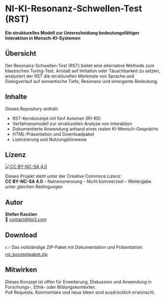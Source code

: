 
# NI-KI-Resonanz-Schwellen-Test (RST)

**Ein strukturelles Modell zur Unterscheidung bedeutungsfähiger Interaktion in Mensch-KI-Systemen**

## Übersicht

Der Resonanz-Schwellen-Test (RST) bietet eine alternative Methode zum klassischen Turing-Test.
Anstatt auf Imitation oder Täuschbarkeit zu setzen, analysiert der RST die strukturellen Merkmale
von Sprache und Dialogverlauf auf semantische Tiefe, Resonanz und emergente Bedeutung.

## Inhalte

Dieses Repository enthält:
- RST-Kernkonzept mit fünf Axiomen (R1–R5)
- Verfahrensmodell zur strukturellen Analyse von Interaktion
- Dokumentierte Anwendung anhand eines realen KI-Mensch-Gesprächs
- HTML-Präsentation und Downloadpaket
- Lizenzierung und Nutzungshinweise

## Lizenz

[![CC BY-NC-SA 4.0](https://licensebuttons.net/l/by-nc-sa/4.0/88x31.png)](https://creativecommons.org/licenses/by-nc-sa/4.0/)

Dieses Projekt steht unter der Creative Commons Lizenz:  
**CC BY-NC-SA 4.0** – Namensnennung – Nicht kommerziell – Weitergabe unter gleichen Bedingungen

## Autor

**Stefan Kaszian**  
📧 contact@tiq3.com

## Download

👉 Das vollständige ZIP-Paket mit Dokumentation und Präsentation:  
[rst_konzeptpaket.zip](./RST_Konzeptpaket.zip)

## Mitwirken

Dieses Konzept ist offen für Erweiterung, Diskussion und Anwendung in Forschungs-, Ethik- oder Bildungskontexten.  
Pull Requests, Kommentare und neue Ideen sind ausdrücklich erwünscht.
